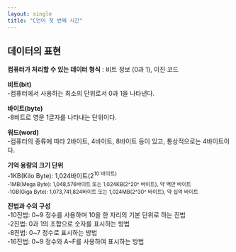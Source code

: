 ```yaml
---
layout: single
title: "C언어 첫 번째 시간"
---
```


데이터의 표현
---
__컴퓨터가 처리할 수 있는 데이터 형식__ : 비트 정보 (0과 1), 이진 코드  

__비트(bit)__  
-컴퓨터에서 사용하는 최소의 단위로서 0과 1을 나타낸다.  

__바이트(byte)__  
-8비트로 영문 1글자를 나타내는 단위이다.  

__워드(word)__  
-컴퓨터의 종류에 따라 2바이트, 4바이트, 8바이트 등이 있고, 통상적으로는 4바이트이다.  

__기억 용량의 크기 단위__   
-1KB(Kilo Byte): 1,024바이트(2<sup>10   바이트)   
-1MB(Mega Byte): 1,048,576바이트 또는 1,024KB(2^20^ 바이트), 약 백만 바이트   
-1GB(Giga Byte): 1,073,741,824바이트 또는 1,024MB(2^30^ 바이트), 약 십억 바이트   

__진법과 수의 구성__   
-10진법: 0~9 정수를 사용하며 10을 한 자리의 기본 단위로 하는 진법   
-2진법: 0과 1의 조합으로 숫자를 표시하는 방법   
-8진법: 0~7 정수로 표시하는 방법   
-16진법: 0~9 정수와 A~F를 사용하여 표시하는 방법   

